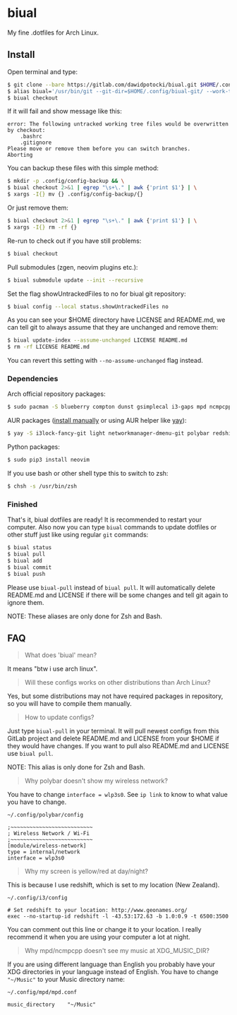 # biual

My fine .dotfiles for Arch Linux.

## Install

Open terminal and type:

```bash
$ git clone --bare https://gitlab.com/dawidpotocki/biual.git $HOME/.config/biual-git
$ alias biual='/usr/bin/git --git-dir=$HOME/.config/biual-git/ --work-tree=$HOME'
$ biual checkout
```

If it will fail and show message like this:

```
error: The following untracked working tree files would be overwritten by checkout:
    .bashrc
    .gitignore
Please move or remove them before you can switch branches.
Aborting
```

You can backup these files with this simple method:

```bash
$ mkdir -p .config/config-backup && \
$ biual checkout 2>&1 | egrep "\s+\." | awk {'print $1'} | \
$ xargs -I{} mv {} .config/config-backup/{}
```

Or just remove them:

```bash
$ biual checkout 2>&1 | egrep "\s+\." | awk {'print $1'} | \
$ xargs -I{} rm -rf {}
```

Re-run to check out if you have still problems:

```bash
$ biual checkout
```

Pull submodules (zgen, neovim plugins etc.):

```bash
$ biual submodule update --init --recursive
```

Set the flag showUntrackedFiles to no for biual git repository:

```bash
$ biual config --local status.showUntrackedFiles no
```

As you can see your $HOME directory have LICENSE and README.md, we can tell git to always assume that they are unchanged and remove them:

```bash
$ biual update-index --assume-unchanged LICENSE README.md
$ rm -rf LICENSE README.md
```

You can revert this setting with `--no-assume-unchanged` flag instead.

### Dependencies

Arch official repository packages:

```bash
$ sudo pacman -S blueberry compton dunst gsimplecal i3-gaps mpd ncmpcpp neovim networkmanager nitrogen pamixer papirus-icon-theme pavucontrol pdfjs polkit-gnome pulseaudio pulseaudio-alsa pulseaudio-bluetooth python-pip qt5ct qutebrowser ranger rofi termite ttf-dejavu ttf-font-awesome xcape xclip xorg-server xorg-xrandr xorg-xrdb zathura zathura-djvu zathura-pdf-mupdf zsh
```

AUR packages ([install manually](https://wiki.archlinux.org/index.php/Arch_User_Repository#Installing_packages) or using AUR helper like [yay](https://github.com/Jguer/yay)):

```bash
$ yay -S i3lock-fancy-git light networkmanager-dmenu-git polybar redshift-minimal rofi-dmenu ttf-dejavu-sans-mono-powerline-git unclutter-xfixes-git
```

Python packages:

```bash
$ sudo pip3 install neovim
``` 

If you use bash or other shell type this to switch to zsh:

```bash
$ chsh -s /usr/bin/zsh
```

### Finished
That's it, biual dotfiles are ready! It is recommended to restart your computer. Also now you can type `biual` commands to update dotfiles or other stuff just like using regular `git` commands:

```bash
$ biual status
$ biual pull
$ biual add
$ biual commit
$ biual push
```

Please use `biual-pull` instead of `biual pull`. It will automatically delete README.md and LICENSE if there will be some changes and tell git again to ignore them. 

NOTE: These aliases are only done for Zsh and Bash.

## FAQ

> What does 'biual' mean?

It means "btw i use arch linux".

> Will these configs works on other distributions than Arch Linux?

Yes, but some distributions may not have required packages in repository, so you will have to compile them manually.

> How to update configs?

Just type `biual-pull` in your terminal. It will pull newest configs from this GitLab project and delete README.md and LICENSE from your $HOME if they would have changes. If you want to pull also README.md and LICENSE use `biual pull`. 

NOTE: This alias is only done for Zsh and Bash.

> Why polybar doesn't show my wireless network?

You have to change `interface = wlp3s0`. See `ip link` to know to what value you have to change.

```config
~/.config/polybar/config

;~~~~~~~~~~~~~~~~~~~~~~~~~~
; Wireless Network / Wi-Fi
;~~~~~~~~~~~~~~~~~~~~~~~~~~
[module/wireless-network]
type = internal/network
interface = wlp3s0
```

> Why my screen is yellow/red at day/night?

This is because I use redshift, which is set to my location (New Zealand).

```config
~/.config/i3/config

# Set redshift to your location: http://www.geonames.org/
exec --no-startup-id redshift -l -43.53:172.63 -b 1.0:0.9 -t 6500:3500
```

You can comment out this line or change it to your location. I really recommend it when you are using your computer a lot at night.

> Why mpd/ncmpcpp doesn't see my music at XDG_MUSIC_DIR?

If you are using different language than English you probably have your XDG directories in your language instead of English. You have to change `"~/Music"` to your Music directory name:

```config
~/.config/mpd/mpd.conf

music_directory    "~/Music"
```
